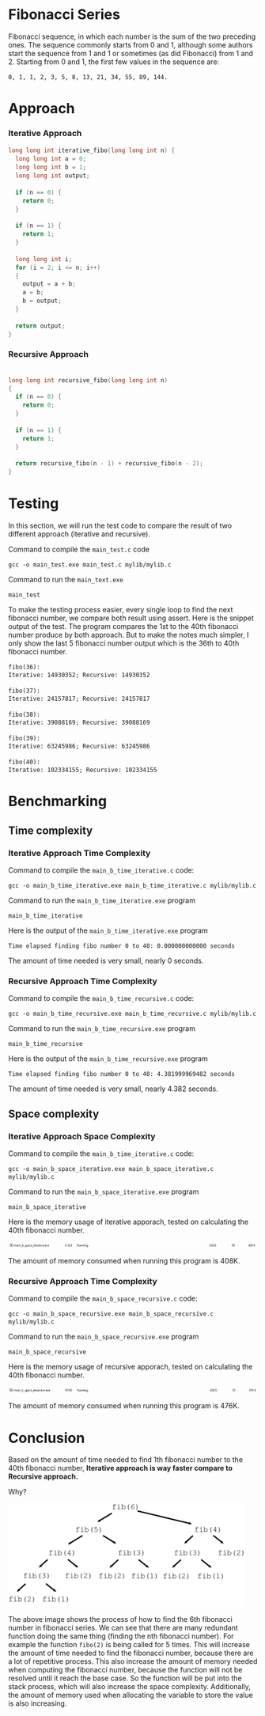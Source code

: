 # Fibonacci Series

Fibonacci sequence, in which each number is the sum of the two preceding ones. The sequence commonly starts from 0 and 1, although some authors start the sequence from 1 and 1 or sometimes (as did Fibonacci) from 1 and 2. Starting from 0 and 1, the first few values in the sequence are:

```
0, 1, 1, 2, 3, 5, 8, 13, 21, 34, 55, 89, 144.
```

# Approach

### Iterative Approach

```c
long long int iterative_fibo(long long int n) {
  long long int a = 0;
  long long int b = 1;
  long long int output;

  if (n == 0) {
    return 0;
  }

  if (n == 1) {
    return 1;
  }

  long long int i;
  for (i = 2; i <= n; i++)
  {
    output = a + b;
    a = b;
    b = output;
  }

  return output;
}

```

### Recursive Approach

```c

long long int recursive_fibo(long long int n)
{
  if (n == 0) {
    return 0;
  }

  if (n == 1) {
    return 1;
  }

  return recursive_fibo(n - 1) + recursive_fibo(n - 2);
}

```

# Testing

In this section, we will run the test code to compare the result of two different approach (iterative and recursive).

Command to compile the `main_test.c` code
```
gcc -o main_test.exe main_test.c mylib/mylib.c
```

Command to run the `main_text.exe`
```
main_test
```

To make the testing process easier, every single loop to find the next fibonacci number, we compare both result using assert.
Here is the snippet output of the test. The program compares the 1st to the 40th fibonacci number produce by both approach.
But to make the notes much simpler, I only show the last 5 fibonacci number output which is the 36th to 40th fibonacci number.

```
fibo(36):
Iterative: 14930352; Recursive: 14930352

fibo(37):
Iterative: 24157817; Recursive: 24157817

fibo(38):
Iterative: 39088169; Recursive: 39088169

fibo(39):
Iterative: 63245986; Recursive: 63245986

fibo(40):
Iterative: 102334155; Recursive: 102334155
```

# Benchmarking

## Time complexity

### Iterative Approach Time Complexity

Command to compile the `main_b_time_iterative.c` code:
```
gcc -o main_b_time_iterative.exe main_b_time_iterative.c mylib/mylib.c
```

Command to run the `main_b_time_iterative.exe` program
```
main_b_time_iterative
```

Here is the output of the `main_b_time_iterative.exe` program

```
Time elapsed finding fibo number 0 to 40: 0.000000000000 seconds
```

The amount of time needed is very small, nearly 0 seconds.

### Recursive Approach Time Complexity

Command to compile the `main_b_time_recursive.c` code:
```
gcc -o main_b_time_recursive.exe main_b_time_recursive.c mylib/mylib.c
```

Command to run the `main_b_time_recursive.exe` program
```
main_b_time_recursive
```

Here is the output of the `main_b_time_recursive.exe` program

```
Time elapsed finding fibo number 0 to 40: 4.381999969482 seconds
```

The amount of time needed is very small, nearly 4.382 seconds.

## Space complexity

### Iterative Approach Space Complexity

Command to compile the `main_b_time_iterative.c` code:
```
gcc -o main_b_space_iterative.exe main_b_space_iterative.c mylib/mylib.c
```

Command to run the `main_b_space_iterative.exe` program
```
main_b_space_iterative
```

Here is the memory usage of iterative apporach, tested on calculating the 40th fibonacci number.

<img src="./image/space_iterative.jpg" alt="Fibonacci Series" title="Fibonacci Series">

The amount of memory consumed when running this program is 408K.

### Recursive Approach Time Complexity

Command to compile the `main_b_space_recursive.c` code:
```
gcc -o main_b_space_recursive.exe main_b_space_recursive.c mylib/mylib.c
```

Command to run the `main_b_space_recursive.exe` program
```
main_b_space_recursive
```

Here is the memory usage of recursive apporach, tested on calculating the 40th fibonacci number.

<img src="./image/space_recursive.jpg" alt="Fibonacci Series" title="Fibonacci Series">

The amount of memory consumed when running this program is 476K.

# Conclusion

Based on the amount of time needed to find 1th fibonacci number to the 40th fibonacci number, **Iterative approach is way faster compare to Recursive approach.**

Why?

<img src="./image/fibo.png" alt="Fibonacci Series" title="Fibonacci Series" width="480">

The above image shows the process of how to find the 6th fibonacci number in fibonacci series. We can see that there are many redundant function doing the same thing (finding the nth fibonacci number). For example the function `fibo(2)` is being called for 5 times. This will increase the amount of time needed to find the fibonacci number, because there are a lot of repetitive process. This also increase the amount of memory needed when computing the fibonacci number, because the function will not be resolved until it reach the base case. So the function will be put into the stack process, which will also increase the space complexity. Additionally, the amount of memory used when allocating the variable to store the value is also increasing.
